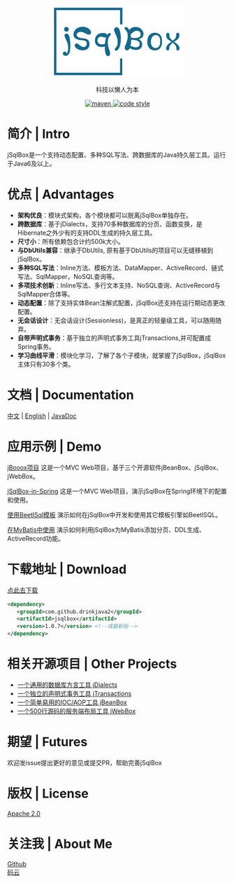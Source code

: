 ﻿<p align="center">
  <a href="https://github.com/drinkjava2/jSqlBox">
   <img alt="jsqlbox-logo" src="jsqlbox-logo.png">
  </a>
</p>

<p align="center">
  科技以懒人为本
</p>

<p align="center">
  <a href="http://search.maven.org/#search%7Cga%7C1%7Cg%3A%22com.github.drinkjava2%22%20AND%20a%3A%22jsqlbox%22">
    <img alt="maven" src="https://img.shields.io/maven-central/v/com.github.drinkjava2/jsqlbox.svg?style=flat-square">
  </a>

  <a href="https://www.apache.org/licenses/LICENSE-2.0">
    <img alt="code style" src="https://img.shields.io/badge/license-Apache%202-4EB1BA.svg?style=flat-square">
  </a>
</p>

# 简介 | Intro

jSqlBox是一个支持动态配置、多种SQL写法、跨数据库的Java持久层工具。运行于Java6及以上。

# 优点 | Advantages

- **架构优良**：模块式架构，各个模块都可以脱离jSqlBox单独存在。
- **跨数据库**：基于jDialects，支持70多种数据库的分页、函数变换，是Hibernate之外少有的支持DDL生成的持久层工具。
- **尺寸小**：所有依赖包合计约500k大小。
- **与DbUtils兼容**：继承于DbUtils, 原有基于DbUtils的项目可以无缝移植到jSqlBox。
- **多种SQL写法**：Inline方法、模板方法、DataMapper、ActiveRecord、链式写法、SqlMapper，NoSQL查询等。
- **多项技术创新**：Inline写法、多行文本支持、NoSQL查询、ActiveRecord与SqlMapper合体等。
- **动态配置**：除了支持实体Bean注解式配置，jSqlBox还支持在运行期动态更改配置。
- **无会话设计**：无会话设计(Sessionless)，是真正的轻量级工具，可以随用随弃。
- **自带声明式事务**：基于独立的声明式事务工具jTransactions,并可配置成Spring事务。
- **学习曲线平滑**：模块化学习，了解了各个子模块，就掌握了jSqlBox，jSqlBox主体只有30多个类。

# 文档 | Documentation

[中文](../../wikis)  |  [English](https://github.com/drinkjava2/jSqlBox/wiki) | [JavaDoc](http://search.maven.org/#search%7Cga%7C1%7Ca%3A%22jsqlbox%22)

# 应用示例 | Demo

[jBooox项目](https://gitee.com/drinkjava2/jBooox) 这是一个MVC Web项目，基于三个开源软件jBeanBox、jSqlBox、jWebBox。

[jSqlBox-in-Spring](../../tree/master/demo/jsqlbox-in-spring) 这是一个MVC Web项目，演示jSqlBox在Spring环境下的配置和使用。

[使用BeetlSql模板](../../tree/master/demo/jsqlbox-beetlsql) 演示如何在jSqlBox中开发和使用其它模板引擎如BeetlSQL。

[在MyBatis中使用](https://gitee.com/drinkjava2/jSqlBox/wikis/%E5%9C%A8MyBatis%E4%B8%AD%E4%BD%BF%E7%94%A8?parent=%E7%94%A8%E6%88%B7%E6%89%8B%E5%86%8C%2F%E6%BC%94%E7%A4%BA%E9%A1%B9%E7%9B%AE) 演示如何利用jSqlBox为MyBatis添加分页、DDL生成、ActiveRecord功能。

# 下载地址 | Download

[点此去下载](http://search.maven.org/#search%7Cga%7C1%7Ca%3A%22jsqlbox%22)

```xml
<dependency>
   <groupId>com.github.drinkjava2</groupId>
   <artifactId>jsqlbox</artifactId>
   <version>1.0.7</version> <!--或最新版-->
</dependency> 
```

# 相关开源项目 | Other Projects

- [一个通用的数据库方言工具 jDialects](https://gitee.com/drinkjava2/jdialects)
- [一个独立的声明式事务工具 jTransactions](https://gitee.com/drinkjava2/jTransactions)
- [一个简单易用的IOC/AOP工具 jBeanBox](https://gitee.com/drinkjava2/jBeanBox)
- [一个500行源码的服务端布局工具 jWebBox](https://gitee.com/drinkjava2/jWebBox)

# 期望 | Futures

欢迎发issue提出更好的意见或提交PR，帮助完善jSqlBox

# 版权 | License

[Apache 2.0](http://www.apache.org/licenses/LICENSE-2.0)

# 关注我 | About Me
[Github](https://github.com/drinkjava2)  
[码云](https://gitee.com/drinkjava2)  
